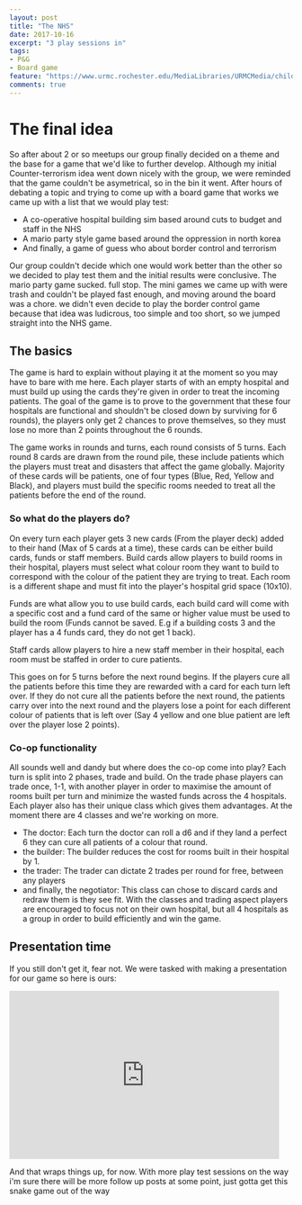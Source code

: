 ```yaml
---
layout: post
title: "The NHS"
date: 2017-10-16
excerpt: "3 play sessions in"
tags:
- P&G
- Board game
feature: "https://www.urmc.rochester.edu/MediaLibraries/URMCMedia/childrens-hospital/giving/images/gch-slider/giving-2016-phaseii.jpg"
comments: true
---
```


# The final idea
So after about 2 or so meetups our group finally decided on a theme and the base for a game that we'd like to further develop.
Although my initial Counter-terrorism idea went down nicely with the group, we were reminded that the game couldn't be asymetrical, so in the bin it went.
After hours of debating a topic and trying to come up with a board game that works we came up with a list that we would play test:
- A co-operative hospital building sim based around cuts to budget and staff in the NHS
- A mario party style game based around the oppression in north korea
- And finally, a game of guess who about border control and terrorism

Our group couldn't decide which one would work better than the other so we decided to play test them and the initial results were conclusive.
The mario party game sucked. full stop. The mini games we came up with were trash and couldn't be played fast enough, and moving around the board was a chore.
we didn't even decide to play the border control game because that idea was ludicrous, too simple and too short, so we jumped straight into the NHS game.

## The basics
The game is hard to explain without playing it at the moment so you may have to bare with me here.
Each player starts of with an empty hospital and must build up using the cards they're given in order to treat the incoming patients.
The goal of the game is to prove to the government that these four hospitals are functional and shouldn't be closed down by surviving for 6 rounds), the players only get 2 chances to prove themselves, so they must lose no more than 2 points throughout the 6 rounds.

The game works in rounds and turns, each round consists of 5 turns.
Each round 8 cards are drawn from the round pile, these include patients which the players must treat and disasters that affect the game globally.
Majority of these cards will be patients, one of four types (Blue, Red, Yellow and Black), and players must build the specific rooms needed to treat all the patients before the end of the round.

### So what do the players do?
On every turn each player gets 3 new cards (From the player deck) added to their hand (Max of 5 cards at a time), these cards can be either build cards, funds or staff members.
Build cards allow players to build rooms in their hospital, players must select what colour room they want to build to correspond with the colour of the
patient they are trying to treat. Each room is a different shape and must fit into the player's hospital grid space (10x10).

Funds are what allow you to use build cards, each build card will come with a specific cost and a fund card of the same or higher value must be used to build the room (Funds cannot be saved. E.g if a building costs 3 and the player has a 4 funds card, they do not get 1 back).

Staff cards allow players to hire a new staff member in their hospital, each room must be staffed in order to cure patients.

This goes on for 5 turns before the next round begins. If the players cure all the patients before this time they are rewarded with a card for each turn left over. If they do not cure all the patients before the next round, the patients carry over into the next round and the players lose a point for each different colour of patients that is left over (Say 4 yellow and one blue patient are left over the player lose 2 points).

### Co-op functionality
All sounds well and dandy but where does the co-op come into play? Each turn is split into 2 phases, trade and build. On the trade phase players can trade once, 1-1, with another player in order to maximise the amount of rooms built per turn and minimize the wasted funds across the 4 hospitals. Each player also has their unique class which gives them advantages.
At the moment there are 4 classes and we're working on more.
- The doctor: Each turn the doctor can roll a d6 and if they land a perfect 6 they can cure all patients of a colour that round.
- the builder: The builder reduces the cost for rooms built in their hospital by 1.
- the trader: The trader can dictate 2 trades per round for free, between any players
- and finally, the negotiator: This class can chose to discard cards and redraw them is they see fit.
With the classes and trading aspect players are encouraged to focus not on their own hospital, but all 4 hospitals as a group in order to build efficiently and win the game.

## Presentation time
If you still don't get it, fear not. We were tasked with making a presentation for our game so here is ours: <br>
<iframe src="https://docs.google.com/presentation/d/e/2PACX-1vR7sEFk2XDvA4i5NAG8dgqAhfn778WxyvVveMNS38V2dEFCsUMd0QkY18bggGs0tBoSVplb7zmwFq-R/embed?start=false&loop=false&delayms=3000" frameborder="0" width="480" height="299" allowfullscreen="true" mozallowfullscreen="true" webkitallowfullscreen="true"></iframe>

And that wraps things up, for now. With more play test sessions on the way i'm sure there will be more follow up posts at some point, just gotta get this snake game out of the way




